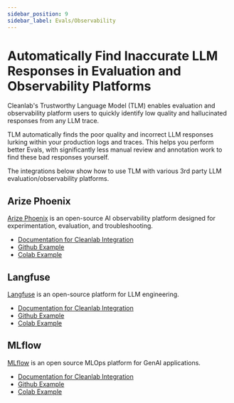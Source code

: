 ```yaml
---
sidebar_position: 9
sidebar_label: Evals/Observability
---
```


# Automatically Find Inaccurate LLM Responses in Evaluation and Observability Platforms

Cleanlab's Trustworthy Language Model (TLM) enables evaluation and observability platform users to quickly identify low quality and hallucinated responses from any LLM trace.

TLM automatically finds the poor quality and incorrect LLM responses lurking within your production logs and traces. This helps you perform better Evals, with significantly less manual review and annotation work to find these bad responses yourself.

The integrations below show how to use TLM with various 3rd party LLM evaluation/observability platforms.

## Arize Phoenix

[Arize Phoenix](https://github.com/Arize-ai/phoenix) is an open-source AI observability platform designed for experimentation, evaluation, and troubleshooting.

- [Documentation for Cleanlab Integration](https://docs.arize.com/phoenix/integrations/cleanlab)
- [Github Example](https://github.com/Arize-ai/phoenix/blob/main/tutorials/integrations/evaluating_traces_cleanlabTLM.ipynb)
- [Colab Example](https://colab.research.google.com/github/Arize-ai/phoenix/blob/main/tutorials/integrations/evaluating_traces_cleanlabTLM.ipynb)

## Langfuse

[Langfuse](https://langfuse.com/) is an open-source platform for LLM engineering.

- [Documentation for Cleanlab Integration](https://langfuse.com/docs/integrations/other/cleanlab)
- [Github Example](https://github.com/langfuse/langfuse-docs/blob/main/cookbook/evaluation_of_llms_with_cleanlab.ipynb)
- [Colab Example](https://colab.research.google.com/github/langfuse/langfuse-docs/blob/main/cookbook/evaluation_of_llms_with_cleanlab.ipynb)

## MLflow

[MLflow](https://mlflow.org/) is an open source MLOps platform for GenAI applications.

- [Documentation for Cleanlab Integration](https://mlflow.org/blog/tlm-tracing)
- [Github Example](https://github.com/cleanlab/cleanlab-tools/blob/main/TLM-MLflow-Integration/evaluating_traces_TLM_mlflow_dl.ipynb)
- [Colab Example](https://colab.research.google.com/github/cleanlab/cleanlab-tools/blob/main/TLM-MLflow-Integration/evaluating_traces_TLM_mlflow_dl.ipynb)